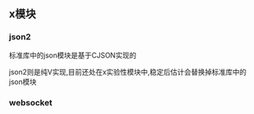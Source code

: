 ## x模块



### json2

标准库中的json模块是基于CJSON实现的

json2则是纯V实现,目前还处在x实验性模块中,稳定后估计会替换掉标准库中的json模块

### websocket

